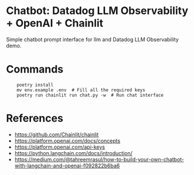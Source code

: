 # Chatbot: Datadog LLM Observability + OpenAI + Chainlit

Simple chatbot prompt interface for llm and Datadog LLM Observability demo.


# Commands

```shell
    poetry install
    mv env.example .env  # Fill all the required keys
    poetry run chainlit run chat.py -w  # Run chat interface
```

# References

- https://github.com/Chainlit/chainlit
- https://platform.openai.com/docs/concepts
- https://platform.openai.com/api-keys
- https://python.langchain.com/docs/introduction/
- https://medium.com/@tahreemrasul/how-to-build-your-own-chatbot-with-langchain-and-openai-f092822b6ba6